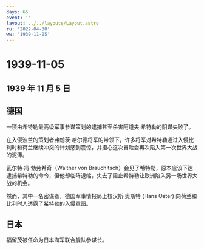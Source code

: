 ```yaml
---
days: 65
event: ''
layout: ../../layouts/Layout.astro
ru: '2022-04-30'
ww: '1939-11-05'
---
```


# 1939-11-05

## 1939 年 11 月 5 日

## 德国

一项由希特勒最高级军事参谋策划的逮捕甚至杀害阿道夫·希特勒的阴谋失败了。

在入侵波兰的策划者弗朗茨·哈尔德将军的带领下，许多将军对希特勒通过入侵比利时和荷兰继续冲突的计划感到震惊，并担心这次冒险会再次陷入第一次世界大战的泥潭。

瓦尔特·冯·勃劳希奇（Walther von
Brauchitsch）会见了希特勒，原本应该下达逮捕希特勒的命令，但他却临阵退缩，失去了阻止希特勒让欧洲陷入另一场世界大战的机会。

然而，其中一名密谋者，德国军事情报局上校汉斯·奥斯特 (Hans Oster)
向荷兰和比利时人透露了希特勒的入侵意图。

## 日本

福留茂被任命为日本海军联合舰队参谋长。